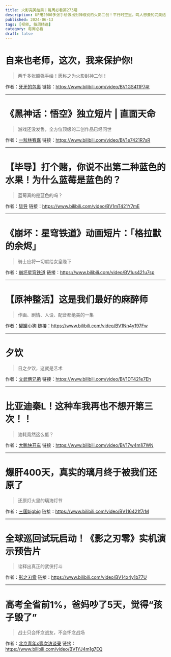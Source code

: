 ```yaml
---
title: 火影完美结局丨每周必看第273期
description: UP用2000多张手绘做出封神级别的火影二创！平行时空里，鸣人想要的完美结局来了！
published: 2024-06-13
tags: [视频, 每周精选]
category: 每周必看
draft: false
---
```


# 自来也老师，这次，我来保护你!
> 两千多张超强手绘！愿称之为火影封神二创！

作者：[牙牙的包裹](https://space.bilibili.com/3493279194679455)
链接：https://www.bilibili.com/video/BV1GS411P74t

---

# 《黑神话：悟空》独立短片 | 直面天命
> 游戏还没发售，全方位顶级的二创作品已经问世

作者：[一粒林宥嘉](https://space.bilibili.com/278963892)
链接：https://www.bilibili.com/video/BV1e7421R7sR

---

# 【毕导】打个赌，你说不出第二种蓝色的水果！为什么蓝莓是蓝色的？
> 蓝莓真的是蓝色的吗？

作者：[毕导](https://space.bilibili.com/254463269)
链接：https://www.bilibili.com/video/BV1mT421Y7mE

---

# 《崩坏：星穹铁道》动画短片：「格拉默的余烬」
> 骑士应将一切献给女皇陛下

作者：[崩坏星穹铁道](https://space.bilibili.com/1340190821)
链接：https://www.bilibili.com/video/BV1us421u7sp

---

# 【原神整活】这是我们最好的麻醉师
> 作画、剧情、人设、配音都绝美的一集

作者：[罐罐小狗](https://space.bilibili.com/1910004)
链接：https://www.bilibili.com/video/BV1Nn4y197Fw

---

# 夕饮
> 日之夕饮，这就是艺术

作者：[文武俩兄弟](https://space.bilibili.com/281284373)
链接：https://www.bilibili.com/video/BV1DT421e7Eh

---

# 比亚迪秦L！这种车我再也不想开第三次！！
> 油耗竟然这么低？

作者：[大鹏快开车](https://space.bilibili.com/1867759108)
链接：https://www.bilibili.com/video/BV17w4m1i7WN

---

# 爆肝400天，真实的璃月终于被我们还原了
> 还原灯火里的璃海灯节

作者：[三国bigbig](https://space.bilibili.com/26033008)
链接：https://www.bilibili.com/video/BV116421f7rM

---

# 全球巡回试玩启动！《影之刃零》实机演示预告片
> 诠释出真正的武侠打斗

作者：[影之刃零](https://space.bilibili.com/3493283531590620)
链接：https://www.bilibili.com/video/BV14x4y1b77U

---

# 高考全省前1%，爸妈吵了5天，觉得“孩子毁了”
> 战士只会怀念战友，不会怀念战场

作者：[北京青年x壹次访谈录](https://space.bilibili.com/1266160043)
链接：https://www.bilibili.com/video/BV1YJ4m1g7EQ

